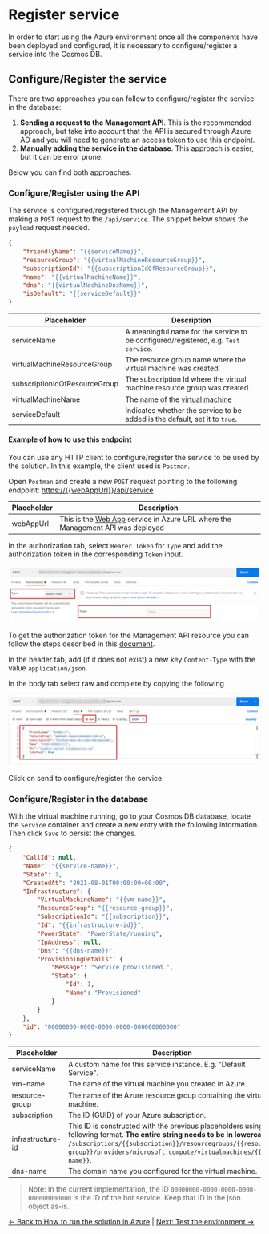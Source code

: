 # Register service

In order to start using the Azure environment once all the components have been deployed and configured, it is necessary to configure/register a service into the Cosmos DB.  

## Configure/Register the service

There are two approaches you can follow to configure/register the service in the database:

1. **Sending a request to the Management API**. This is the recommended approach, but take into account that the API is secured through Azure AD and you will need to generate an access token to use this endpoint.
2. **Manually adding the service in the database**. This approach is easier, but it can be error prone.

Below you can find both approaches.

### Configure/Register using the API

The service is configured/registered through the Management API by making a `POST` request to the `/api/service`. The snippet below shows the `payload` request needed.

```json
{
    "friendlyName": "{{serviceName}}",
    "resourceGroup": "{{virtualMachineResourceGroup}}",
    "subscriptionId": "{{subscriptionIdOfResourceGroup}}",
    "name": "{{virtualMachineName}}",
    "dns": "{{virtualMachineDnsName}}",
    "isDefault": "{{serviceDefault}}"
}
```

| Placeholder                            | Description                                                                         |
|----------------------------------------|-------------------------------------------------------------------------------------|
| serviceName                            | A meaningful name for the service to be configured/registered, e.g. `Test service`. |
| virtualMachineResourceGroup            | The resource group  name where the virtual machine was created. |
| subscriptionIdOfResourceGroup          | The subscription Id where the virtual machine resource group was created.           |
| virtualMachineName                     | The name of the [virtual machine](virtual_machine.md)                               |
| serviceDefault                         | Indicates whether the service to be added is the default, set it to `true`.         |

#### Example of how to use this endpoint

You can use any HTTP client to configure/register the service to be used by the solution. In this example, the client used is `Postman`.

Open `Postman` and create a new `POST` request pointing to the following endpoint: <https://{{webAppUrl}}/api/service>

| Placeholder                            | Description                                                                         |
|----------------------------------------|-------------------------------------------------------------------------------------|
| webAppUrl                              | This is the [Web App](web-app.md#web-app) service in Azure URL where the Management API was deployed      |

In the authorization tab, select `Bearer Token` for `Type` and add the authorization token in the corresponding `Token` input.

![Postman authorization header](./images/postman_add_service_auth_header.png)

To get the authorization token for the Management API resource you can follow the steps described in this [document](authorization-token.md).

In the header tab, add (if it does not exist) a new key `Content-Type` with the value `application/json`.

In the body tab select raw and complete by copying the following

![Postman select body type](./images/postman_add_service_payload.png)

Click on send to configure/register the service.

### Configure/Register in the database

With the virtual machine running, go to your Cosmos DB database, locate the `Service` container and create a new entry with the following information. Then click `Save` to persist the changes.

```json
{
    "CallId": null,
    "Name": "{{service-name}}",
    "State": 1,
    "CreatedAt": "2021-08-01T00:00:00+00:00",
    "Infrastructure": {
        "VirtualMachineName": "{{vm-name}}",
        "ResourceGroup": "{{resource-group}}",
        "SubscriptionId": "{{subscription}}",
        "Id": "{{infrastructure-id}}",
        "PowerState": "PowerState/running",
        "IpAddress": null,
        "Dns": "{{dns-name}}",
        "ProvisioningDetails": {
            "Message": "Service provisioned.",
            "State": {
                "Id": 1,
                "Name": "Provisioned"
            }
        }
    },
    "id": "00000000-0000-0000-0000-000000000000"
}
```

| Placeholder           | Description                                                           |
|-----------------------|-----------------------------------------------------------------------|
| serviceName           | A custom name for this service instance. E.g. "Default Service".      |
| vm-name               | The name of the virtual machine you created in Azure.                 |
| resource-group        | The name of the Azure resource group containing the virtual machine.  |
| subscription          | The ID (GUID) of your Azure subscription.                             |
| infrastructure-id     | This ID is constructed with the previous placeholders using the following format. **The entire string needs to be in lowercase**. `/subscriptions/{{subscription}}/resourcegroups/{{resource-group}}/providers/microsoft.compute/virtualmachines/{{vm-name}}`.
| dns-name              | The domain name you configured for the virtual machine.               |

> Note: In the current implementation, the ID `00000000-0000-0000-0000-000000000000` is the ID of the bot service. Keep that ID in the json object as-is.

[← Back to How to run the solution in Azure](README.md#register-the-service-in-cosmos-db.md) | [Next: Test the environment →](README.md#test-the-environment)
